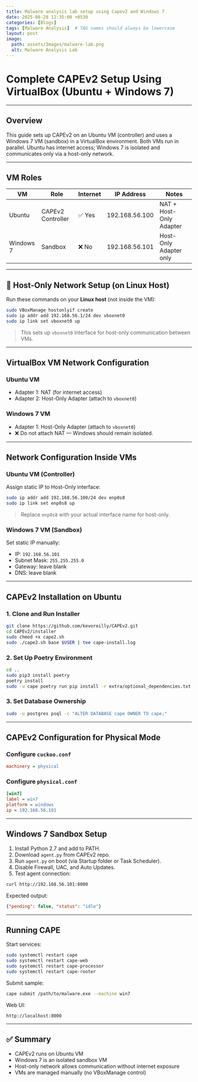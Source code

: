 ```yaml
---
title: Malware analysis lab setup using Capev2 and Windows 7
date: 2025-06-28 12:35:00 +0530
categories: [Blogs]
tags: [Malware Analysis]  # TAG names should always be lowercase
layout: post
image:
  path: assets/Images/malware-lab.png
  alt: Malware Analysis Lab
---
```



#  Complete CAPEv2 Setup Using VirtualBox (Ubuntu + Windows 7)

---

##  Overview

This guide sets up CAPEv2 on an Ubuntu VM (controller) and uses a Windows 7 VM (sandbox) in a VirtualBox environment. Both VMs run in parallel. Ubuntu has internet access; Windows 7 is isolated and communicates only via a host-only network.

---

##  VM Roles

| VM         | Role               | Internet | IP Address       | Notes                          |
|------------|--------------------|----------|------------------|--------------------------------|
| Ubuntu     | CAPEv2 Controller  | ✅ Yes   | 192.168.56.100   | NAT + Host-Only Adapter        |
| Windows 7  | Sandbox            | ❌ No    | 192.168.56.101   | Host-Only Adapter only         |

---

## 🔧 Host-Only Network Setup (on Linux Host)

Run these commands on your **Linux host** (not inside the VM):

```bash
sudo VBoxManage hostonlyif create
sudo ip addr add 192.168.56.1/24 dev vboxnet0
sudo ip link set vboxnet0 up
```

>  This sets up `vboxnet0` interface for host-only communication between VMs.

---

##  VirtualBox VM Network Configuration

### Ubuntu VM
- Adapter 1: NAT (for internet access)
- Adapter 2: Host-Only Adapter (attach to `vboxnet0`)

### Windows 7 VM
- Adapter 1: Host-Only Adapter (attach to `vboxnet0`)
- ❌ Do not attach NAT — Windows should remain isolated.

---

##  Network Configuration Inside VMs

### Ubuntu VM (Controller)

Assign static IP to Host-Only interface:
```bash
sudo ip addr add 192.168.56.100/24 dev enp0s8
sudo ip link set enp0s8 up
```
> Replace `enp0s8` with your actual interface name for host-only.

### Windows 7 VM (Sandbox)

Set static IP manually:
- IP: `192.168.56.101`
- Subnet Mask: `255.255.255.0`
- Gateway: leave blank
- DNS: leave blank

---

##  CAPEv2 Installation on Ubuntu

### 1. Clone and Run Installer

```bash
git clone https://github.com/kevoreilly/CAPEv2.git
cd CAPEv2/installer
sudo chmod +x cape2.sh
sudo ./cape2.sh base $USER | tee cape-install.log
```

### 2. Set Up Poetry Environment

```bash
cd ..
sudo pip3 install poetry
poetry install
sudo -u cape poetry run pip install -r extra/optional_dependencies.txt
```

### 3. Set Database Ownership

```bash
sudo -u postgres psql -c "ALTER DATABASE cape OWNER TO cape;"
```

---

##  CAPEv2 Configuration for Physical Mode

### Configure `cuckoo.conf`

```ini
machinery = physical
```

### Configure `physical.conf`

```ini
[win7]
label = win7
platform = windows
ip = 192.168.56.101
```

---

##  Windows 7 Sandbox Setup

1. Install Python 2.7 and add to PATH.
2. Download `agent.py` from CAPEv2 repo.
3. Run `agent.py` on boot (via Startup folder or Task Scheduler).
4. Disable Firewall, UAC, and Auto Updates.
5. Test agent connection:
```bash
curl http://192.168.56.101:8000
```
Expected output:
```json
{"pending": false, "status": "idle"}
```

---

##  Running CAPE

Start services:

```bash
sudo systemctl restart cape
sudo systemctl restart cape-web
sudo systemctl restart cape-processor
sudo systemctl restart cape-rooter
```

Submit sample:
```bash
cape submit /path/to/malware.exe --machine win7
```

Web UI:
```
http://localhost:8000
```

---

## ✅ Summary

- CAPEv2 runs on Ubuntu VM
- Windows 7 is an isolated sandbox VM
- Host-only network allows communication without internet exposure
- VMs are managed manually (no VBoxManage control)
